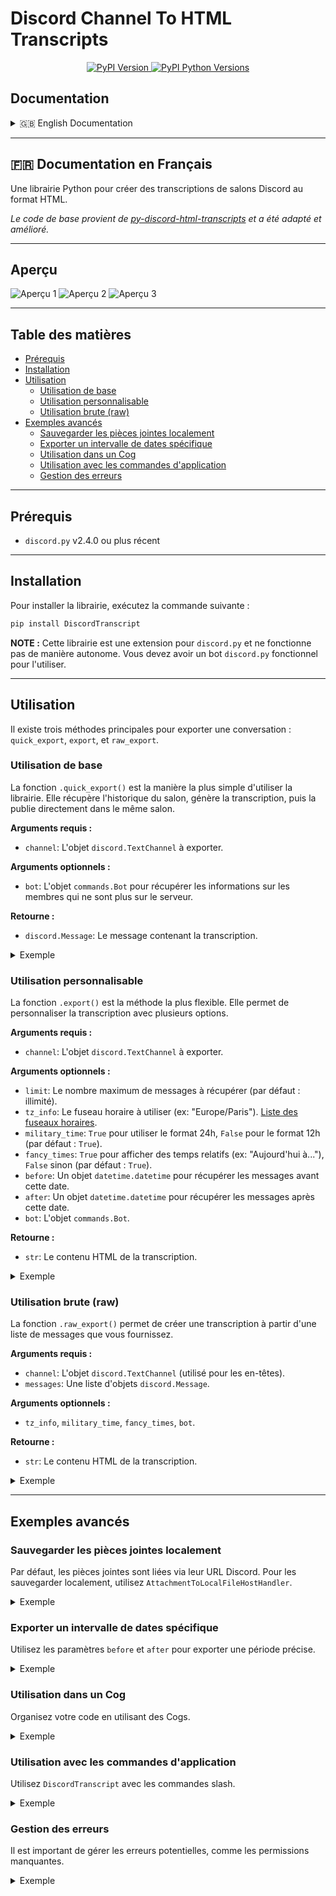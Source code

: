 # Discord Channel To HTML Transcripts

<div align="center">
    <p>
        <a href="https://pypi.org/project/DiscordTranscript/">
            <img src="https://img.shields.io/pypi/v/DiscordTranscript.svg" alt="PyPI Version">
        </a>
        <a href="https://pypi.org/project/DiscordTranscript/">
            <img src="https://img.shields.io/pypi/pyversions/DiscordTranscript.svg" alt="PyPI Python Versions">
        </a>
    </p>
</div>

## Documentation

<details>
<summary>🇬🇧 English Documentation</summary>

A Python library for creating HTML transcripts of Discord channels.

*The base code comes from [py-discord-html-transcripts](https://github.com/FroostySnoowman/py-discord-html-transcripts) and has been adapted and improved.*

---

## Preview

![Preview 1](screenshots/1.png)
![Preview 2](screenshots/2.png)
![Preview 3](screenshots/3.png)

---

## Table of Contents

- [Prerequisites](#prerequisites-en)
- [Installation](#installation-en)
- [Usage](#usage-en)
  - [Basic Usage](#basic-usage-en)
  - [Customizable Usage](#customizable-usage-en)
  - [Raw Usage](#raw-usage-en)
- [Advanced Examples](#advanced-examples-en)
  - [Saving Attachments Locally](#saving-attachments-locally-en)
  - [Exporting a Specific Date Range](#exporting-a-specific-date-range-en)
  - [Usage in a Cog](#usage-in-a-cog-en)
  - [Usage with Application Commands](#usage-with-application-commands-en)
  - [Error Handling](#error-handling-en)

---

## <a id="prerequisites-en"></a>Prerequisites

- `discord.py` v2.4.0 or newer

---

## <a id="installation-en"></a>Installation

To install the library, run the following command:

```sh
pip install DiscordTranscript
```

**NOTE:** This library is an extension for `discord.py` and does not work standalone. You must have a functional `discord.py` bot to use it.

---

## <a id="usage-en"></a>Usage

There are three main methods for exporting a conversation: `quick_export`, `export`, and `raw_export`.

### <a id="basic-usage-en"></a>Basic Usage

The `.quick_export()` function is the simplest way to use the library. It retrieves the channel's history, generates the transcript, and then publishes it directly in the same channel.

**Required Arguments:**
- `channel`: The `discord.TextChannel` object to export.

**Optional Arguments:**
- `bot`: The `commands.Bot` object to retrieve information about members who are no longer on the server.

**Returns:**
- `discord.Message`: The message containing the transcript.

<details>
<summary>Example</summary>

```python
import discord
import DiscordTranscript
from discord.ext import commands

intents = discord.Intents.default()
intents.members = True
intents.message_content = True

bot = commands.Bot(command_prefix="!", intents=intents)

@bot.command()
async def save(ctx: commands.Context):
    await DiscordTranscript.quick_export(ctx.channel, bot=bot)

bot.run("YOUR_TOKEN")
```

</details>

### <a id="customizable-usage-en"></a>Customizable Usage

The `.export()` function is the most flexible method. It allows you to customize the transcript with several options.

**Required Arguments:**
- `channel`: The `discord.TextChannel` object to export.

**Optional Arguments:**
- `limit`: The maximum number of messages to retrieve (default: unlimited).
- `tz_info`: The timezone to use (e.g., "America/New_York"). [List of timezones](https://en.wikipedia.org/wiki/List_of_tz_database_time_zones#List).
- `military_time`: `True` to use 24h format, `False` for 12h format (default: `True`).
- `fancy_times`: `True` to display relative times (e.g., "Today at..."), `False` otherwise (default: `True`).
- `before`: A `datetime.datetime` object to retrieve messages before this date.
- `after`: A `datetime.datetime` object to retrieve messages after this date.
- `bot`: The `commands.Bot` object.

**Returns:**
- `str`: The HTML content of the transcript.

<details>
<summary>Example</summary>

```python
import io
import discord
import DiscordTranscript
from discord.ext import commands

# ... (bot initialization)

@bot.command()
async def save_custom(ctx: commands.Context):
    transcript = await DiscordTranscript.export(
        ctx.channel,
        limit=100,
        tz_info="America/New_York",
        military_time=True,
        bot=bot,
    )

    if transcript is None:
        return

    transcript_file = discord.File(
        io.BytesIO(transcript.encode()),
        filename=f"transcript-{ctx.channel.name}.html",
    )

    await ctx.send(file=transcript_file)
```

</details>

### <a id="raw-usage-en"></a>Raw Usage

The `.raw_export()` function allows you to create a transcript from a list of messages you provide.

**Required Arguments:**
- `channel`: The `discord.TextChannel` object (used for headers).
- `messages`: A list of `discord.Message` objects.

**Optional Arguments:**
- `tz_info`, `military_time`, `fancy_times`, `bot`.

**Returns:**
- `str`: The HTML content of the transcript.

<details>
<summary>Example</summary>

```python
import io
import discord
import DiscordTranscript
from discord.ext import commands

# ... (bot initialization)

@bot.command()
async def save_purged(ctx: commands.Context):
    deleted_messages = await ctx.channel.purge(limit=50)

    transcript = await DiscordTranscript.raw_export(
        ctx.channel,
        messages=deleted_messages,
        bot=bot,
    )

    if transcript is None:
        return

    transcript_file = discord.File(
        io.BytesIO(transcript.encode()),
        filename=f"purged-transcript-{ctx.channel.name}.html",
    )

    await ctx.send("Here is the transcript of the deleted messages:", file=transcript_file)
```

</details>

---

## <a id="advanced-examples-en"></a>Advanced Examples

### <a id="saving-attachments-locally-en"></a>Saving Attachments Locally

By default, attachments are linked via their Discord URL. To save them locally, use `AttachmentToLocalFileHostHandler`.

<details>
<summary>Example</summary>

```python
import io
import os
import discord
import DiscordTranscript
from DiscordTranscript.construct.attachment_handler import AttachmentToLocalFileHostHandler
from discord.ext import commands

# ... (bot initialization)

@bot.command()
async def save_local_attachments(ctx: commands.Context):
    if not os.path.exists(f"attachments/{ctx.channel.id}"):
        os.makedirs(f"attachments/{ctx.channel.id}")

    transcript = await DiscordTranscript.export(
        ctx.channel,
        attachment_handler=AttachmentToLocalFileHostHandler(
            path=f"attachments/{ctx.channel.id}"
        ),
        bot=bot,
    )

    if transcript is None:
        return

    transcript_file = discord.File(
        io.BytesIO(transcript.encode()),
        filename=f"transcript-{ctx.channel.name}.html",
    )

    await ctx.send(file=transcript_file)
```

</details>

### <a id="exporting-a-specific-date-range-en"></a>Exporting a Specific Date Range

Use the `before` and `after` parameters to export a specific period.

<details>
<summary>Example</summary>

```python
import io
import discord
import datetime
import DiscordTranscript
from discord.ext import commands

# ... (bot initialization)

@bot.command()
async def save_last_week(ctx: commands.Context):
    after_date = datetime.datetime.now() - datetime.timedelta(days=7)

    transcript = await DiscordTranscript.export(
        ctx.channel,
        after=after_date,
        bot=bot,
    )

    if transcript is None:
        return

    transcript_file = discord.File(
        io.BytesIO(transcript.encode()),
        filename=f"transcript-last-week-{ctx.channel.name}.html",
    )

    await ctx.send(file=transcript_file)
```

</details>

### <a id="usage-in-a-cog-en"></a>Usage in a Cog

Organize your code using Cogs.

<details>
<summary>Example</summary>

```python
# cogs/transcript_cog.py
import io
import discord
import DiscordTranscript
from discord.ext import commands

class TranscriptCog(commands.Cog):
    def __init__(self, bot: commands.Bot):
        self.bot = bot

    @commands.command()
    async def save_in_cog(self, ctx: commands.Context):
        transcript = await DiscordTranscript.export(
            ctx.channel,
            bot=self.bot,
        )

        if transcript is None:
            return

        transcript_file = discord.File(
            io.BytesIO(transcript.encode()),
            filename=f"transcript-{ctx.channel.name}.html",
        )

        await ctx.send(file=transcript_file)

async def setup(bot: commands.Bot):
    await bot.add_cog(TranscriptCog(bot))
```

</details>

### <a id="usage-with-application-commands-en"></a>Usage with Application Commands

Use `DiscordTranscript` with slash commands.

<details>
<summary>Example</summary>

```python
import io
import discord
import DiscordTranscript
from discord import app_commands

# ... (bot initialization)

@bot.tree.command(name="save", description="Saves the current conversation.")
@app_commands.describe(channel="The channel to save (optional, defaults to current channel)")
async def save_slash(interaction: discord.Interaction, channel: discord.TextChannel = None):
    await interaction.response.defer()

    if channel is None:
        channel = interaction.channel

    transcript = await DiscordTranscript.export(
        channel,
        bot=bot,
    )

    if transcript is None:
        await interaction.followup.send("Could not save the conversation.", ephemeral=True)
        return

    transcript_file = discord.File(
        io.BytesIO(transcript.encode()),
        filename=f"transcript-{channel.name}.html",
    )

    await interaction.followup.send(file=transcript_file)

# Don't forget to sync the command tree
# @bot.event
# async def on_ready():
#     await bot.tree.sync()
```

</details>

### <a id="error-handling-en"></a>Error Handling

It is important to handle potential errors, such as missing permissions.

<details>
<summary>Example</summary>

```python
import io
import discord
import DiscordTranscript
from discord.ext import commands

# ... (bot initialization)

@bot.command()
async def save_safe(ctx: commands.Context):
    try:
        transcript = await DiscordTranscript.export(
            ctx.channel,
            bot=bot,
        )
    except discord.Forbidden:
        await ctx.send("I don't have permission to read the history of this channel.")
        return
    except Exception as e:
        await ctx.send(f"An error occurred: {e}")
        return

    if transcript is None:
        return

    transcript_file = discord.File(
        io.BytesIO(transcript.encode()),
        filename=f"transcript-{ctx.channel.name}.html",
    )

    await ctx.send(file=transcript_file)
```

</details>

</details>

---

## 🇫🇷 Documentation en Français

Une librairie Python pour créer des transcriptions de salons Discord au format HTML.

*Le code de base provient de [py-discord-html-transcripts](https://github.com/FroostySnoowman/py-discord-html-transcripts) et a été adapté et amélioré.*

---

## Aperçu

![Aperçu 1](screenshots/1.png)
![Aperçu 2](screenshots/2.png)
![Aperçu 3](screenshots/3.png)

---

## Table des matières

- [Prérequis](#prérequis)
- [Installation](#installation)
- [Utilisation](#utilisation)
  - [Utilisation de base](#utilisation-de-base)
  - [Utilisation personnalisable](#utilisation-personnalisable)
  - [Utilisation brute (raw)](#utilisation-brute-raw)
- [Exemples avancés](#exemples-avancés)
  - [Sauvegarder les pièces jointes localement](#sauvegarder-les-pièces-jointes-localement)
  - [Exporter un intervalle de dates spécifique](#exporter-un-intervalle-de-dates-spécifique)
  - [Utilisation dans un Cog](#utilisation-dans-un-cog)
  - [Utilisation avec les commandes d'application](#utilisation-avec-les-commandes-dapplication)
  - [Gestion des erreurs](#gestion-des-erreurs)

---

## <a id="prérequis"></a>Prérequis

- `discord.py` v2.4.0 ou plus récent

---

## <a id="installation"></a>Installation

Pour installer la librairie, exécutez la commande suivante :

```sh
pip install DiscordTranscript
```

**NOTE :** Cette librairie est une extension pour `discord.py` et ne fonctionne pas de manière autonome. Vous devez avoir un bot `discord.py` fonctionnel pour l'utiliser.

---

## <a id="utilisation"></a>Utilisation

Il existe trois méthodes principales pour exporter une conversation : `quick_export`, `export`, et `raw_export`.

### <a id="utilisation-de-base"></a>Utilisation de base

La fonction `.quick_export()` est la manière la plus simple d'utiliser la librairie. Elle récupère l'historique du salon, génère la transcription, puis la publie directement dans le même salon.

**Arguments requis :**
- `channel`: L'objet `discord.TextChannel` à exporter.

**Arguments optionnels :**
- `bot`: L'objet `commands.Bot` pour récupérer les informations sur les membres qui ne sont plus sur le serveur.

**Retourne :**
- `discord.Message`: Le message contenant la transcription.

<details>
<summary>Exemple</summary>

```python
import discord
import DiscordTranscript
from discord.ext import commands

intents = discord.Intents.default()
intents.members = True
intents.message_content = True

bot = commands.Bot(command_prefix="!", intents=intents)

@bot.command()
async def save(ctx: commands.Context):
    await DiscordTranscript.quick_export(ctx.channel, bot=bot)

bot.run("VOTRE_TOKEN")
```

</details>

### <a id="utilisation-personnalisable"></a>Utilisation personnalisable

La fonction `.export()` est la méthode la plus flexible. Elle permet de personnaliser la transcription avec plusieurs options.

**Arguments requis :**
- `channel`: L'objet `discord.TextChannel` à exporter.

**Arguments optionnels :**
- `limit`: Le nombre maximum de messages à récupérer (par défaut : illimité).
- `tz_info`: Le fuseau horaire à utiliser (ex: "Europe/Paris"). [Liste des fuseaux horaires](https://en.wikipedia.org/wiki/List_of_tz_database_time_zones#List).
- `military_time`: `True` pour utiliser le format 24h, `False` pour le format 12h (par défaut : `True`).
- `fancy_times`: `True` pour afficher des temps relatifs (ex: "Aujourd'hui à..."), `False` sinon (par défaut : `True`).
- `before`: Un objet `datetime.datetime` pour récupérer les messages avant cette date.
- `after`: Un objet `datetime.datetime` pour récupérer les messages après cette date.
- `bot`: L'objet `commands.Bot`.

**Retourne :**
- `str`: Le contenu HTML de la transcription.

<details>
<summary>Exemple</summary>

```python
import io
import discord
import DiscordTranscript
from discord.ext import commands

# ... (initialisation du bot)

@bot.command()
async def save_custom(ctx: commands.Context):
    transcript = await DiscordTranscript.export(
        ctx.channel,
        limit=100,
        tz_info="Europe/Paris",
        military_time=True,
        bot=bot,
    )

    if transcript is None:
        return

    transcript_file = discord.File(
        io.BytesIO(transcript.encode()),
        filename=f"transcript-{ctx.channel.name}.html",
    )

    await ctx.send(file=transcript_file)
```

</details>

### <a id="utilisation-brute-raw"></a>Utilisation brute (raw)

La fonction `.raw_export()` permet de créer une transcription à partir d'une liste de messages que vous fournissez.

**Arguments requis :**
- `channel`: L'objet `discord.TextChannel` (utilisé pour les en-têtes).
- `messages`: Une liste d'objets `discord.Message`.

**Arguments optionnels :**
- `tz_info`, `military_time`, `fancy_times`, `bot`.

**Retourne :**
- `str`: Le contenu HTML de la transcription.

<details>
<summary>Exemple</summary>

```python
import io
import discord
import DiscordTranscript
from discord.ext import commands

# ... (initialisation du bot)

@bot.command()
async def save_purged(ctx: commands.Context):
    deleted_messages = await ctx.channel.purge(limit=50)

    transcript = await DiscordTranscript.raw_export(
        ctx.channel,
        messages=deleted_messages,
        bot=bot,
    )

    if transcript is None:
        return

    transcript_file = discord.File(
        io.BytesIO(transcript.encode()),
        filename=f"purged-transcript-{ctx.channel.name}.html",
    )

    await ctx.send("Voici la transcription des messages supprimés :", file=transcript_file)
```

</details>

---

## <a id="exemples-avancés"></a>Exemples avancés

### <a id="sauvegarder-les-pièces-jointes-localement"></a>Sauvegarder les pièces jointes localement

Par défaut, les pièces jointes sont liées via leur URL Discord. Pour les sauvegarder localement, utilisez `AttachmentToLocalFileHostHandler`.

<details>
<summary>Exemple</summary>

```python
import io
import os
import discord
import DiscordTranscript
from DiscordTranscript.construct.attachment_handler import AttachmentToLocalFileHostHandler
from discord.ext import commands

# ... (initialisation du bot)

@bot.command()
async def save_local_attachments(ctx: commands.Context):
    if not os.path.exists(f"attachments/{ctx.channel.id}"):
        os.makedirs(f"attachments/{ctx.channel.id}")

    transcript = await DiscordTranscript.export(
        ctx.channel,
        attachment_handler=AttachmentToLocalFileHostHandler(
            path=f"attachments/{ctx.channel.id}"
        ),
        bot=bot,
    )

    if transcript is None:
        return

    transcript_file = discord.File(
        io.BytesIO(transcript.encode()),
        filename=f"transcript-{ctx.channel.name}.html",
    )

    await ctx.send(file=transcript_file)
```

</details>

### <a id="exporter-un-intervalle-de-dates-spécifique"></a>Exporter un intervalle de dates spécifique

Utilisez les paramètres `before` et `after` pour exporter une période précise.

<details>
<summary>Exemple</summary>

```python
import io
import discord
import datetime
import DiscordTranscript
from discord.ext import commands

# ... (initialisation du bot)

@bot.command()
async def save_last_week(ctx: commands.Context):
    after_date = datetime.datetime.now() - datetime.timedelta(days=7)

    transcript = await DiscordTranscript.export(
        ctx.channel,
        after=after_date,
        bot=bot,
    )

    if transcript is None:
        return

    transcript_file = discord.File(
        io.BytesIO(transcript.encode()),
        filename=f"transcript-last-week-{ctx.channel.name}.html",
    )

    await ctx.send(file=transcript_file)
```

</details>

### <a id="utilisation-dans-un-cog"></a>Utilisation dans un Cog

Organisez votre code en utilisant des Cogs.

<details>
<summary>Exemple</summary>

```python
# cogs/transcript_cog.py
import io
import discord
import DiscordTranscript
from discord.ext import commands

class TranscriptCog(commands.Cog):
    def __init__(self, bot: commands.Bot):
        self.bot = bot

    @commands.command()
    async def save_in_cog(self, ctx: commands.Context):
        transcript = await DiscordTranscript.export(
            ctx.channel,
            bot=self.bot,
        )

        if transcript is None:
            return

        transcript_file = discord.File(
            io.BytesIO(transcript.encode()),
            filename=f"transcript-{ctx.channel.name}.html",
        )

        await ctx.send(file=transcript_file)

async def setup(bot: commands.Bot):
    await bot.add_cog(TranscriptCog(bot))
```

</details>

### <a id="utilisation-avec-les-commandes-dapplication"></a>Utilisation avec les commandes d'application

Utilisez `DiscordTranscript` avec les commandes slash.

<details>
<summary>Exemple</summary>

```python
import io
import discord
import DiscordTranscript
from discord import app_commands

# ... (initialisation du bot)

@bot.tree.command(name="save", description="Sauvegarde la conversation actuelle.")
@app_commands.describe(channel="Le salon à sauvegarder (optionnel, défaut: salon actuel)")
async def save_slash(interaction: discord.Interaction, channel: discord.TextChannel = None):
    await interaction.response.defer()
    
    if channel is None:
        channel = interaction.channel

    transcript = await DiscordTranscript.export(
        channel,
        bot=bot,
    )

    if transcript is None:
        await interaction.followup.send("Impossible de sauvegarder la conversation.", ephemeral=True)
        return

    transcript_file = discord.File(
        io.BytesIO(transcript.encode()),
        filename=f"transcript-{channel.name}.html",
    )

    await interaction.followup.send(file=transcript_file)

# N'oubliez pas de synchroniser l'arbre de commandes
# @bot.event
# async def on_ready():
#     await bot.tree.sync()
```

</details>

### <a id="gestion-des-erreurs"></a>Gestion des erreurs

Il est important de gérer les erreurs potentielles, comme les permissions manquantes.

<details>
<summary>Exemple</summary>

```python
import io
import discord
import DiscordTranscript
from discord.ext import commands

# ... (initialisation du bot)

@bot.command()
async def save_safe(ctx: commands.Context):
    try:
        transcript = await DiscordTranscript.export(
            ctx.channel,
            bot=bot,
        )
    except discord.Forbidden:
        await ctx.send("Je n'ai pas la permission de lire l'historique de ce salon.")
        return
    except Exception as e:
        await ctx.send(f"Une erreur est survenue : {e}")
        return

    if transcript is None:
        return

    transcript_file = discord.File(
        io.BytesIO(transcript.encode()),
        filename=f"transcript-{ctx.channel.name}.html",
    )

    await ctx.send(file=transcript_file)
```

</details>